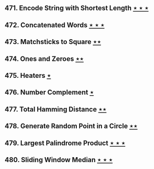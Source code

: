 ## 471. Encode String with Shortest Length [$\star\star\star$](https://leetcode.com/problems/encode-string-with-shortest-length)

## 472. Concatenated Words [$\star\star\star$](https://leetcode.com/problems/concatenated-words)

## 473. Matchsticks to Square [$\star\star$](https://leetcode.com/problems/matchsticks-to-square)

## 474. Ones and Zeroes [$\star\star$](https://leetcode.com/problems/ones-and-zeroes)

## 475. Heaters [$\star$](https://leetcode.com/problems/heaters)

## 476. Number Complement [$\star$](https://leetcode.com/problems/number-complement)

## 477. Total Hamming Distance [$\star\star$](https://leetcode.com/problems/total-hamming-distance)

## 478. Generate Random Point in a Circle [$\star\star$](https://leetcode.com/problems/generate-random-point-in-a-circle)

## 479. Largest Palindrome Product [$\star\star\star$](https://leetcode.com/problems/largest-palindrome-product)

## 480. Sliding Window Median [$\star\star\star$](https://leetcode.com/problems/sliding-window-median)
